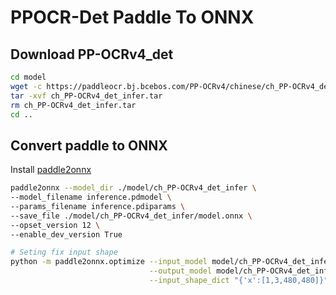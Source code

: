 # PPOCR-Det Paddle To ONNX


## Download PP-OCRv4_det

```bash
cd model
wget -c https://paddleocr.bj.bcebos.com/PP-OCRv4/chinese/ch_PP-OCRv4_det_infer.tar
tar -xvf ch_PP-OCRv4_det_infer.tar
rm ch_PP-OCRv4_det_infer.tar
cd ..
```



## Convert paddle to ONNX

Install [paddle2onnx](https://github.com/PaddlePaddle/PaddleOCR/blob/release/2.7/deploy/paddle2onnx/readme.md)

```bash
paddle2onnx --model_dir ./model/ch_PP-OCRv4_det_infer \
--model_filename inference.pdmodel \
--params_filename inference.pdiparams \
--save_file ./model/ch_PP-OCRv4_det_infer/model.onnx \
--opset_version 12 \
--enable_dev_version True

# Seting fix input shape
python -m paddle2onnx.optimize --input_model model/ch_PP-OCRv4_det_infer/model.onnx \
                               --output_model model/ch_PP-OCRv4_det_infer/ppocrv4_det.onnx \
                               --input_shape_dict "{'x':[1,3,480,480]}"
```
